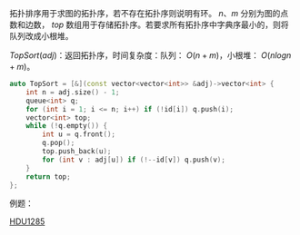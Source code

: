 拓扑排序用于求图的拓扑序，若不存在拓扑序则说明有环。 $n、m$ 分别为图的点数和边数， $top$ 数组用于存储拓扑序。若要求所有拓扑序中字典序最小的，则将队列改成小根堆。

$TopSort(adj)$：返回拓扑序，时间复杂度：队列： $O(n+m)$，小根堆： $O(nlogn+m)$。

```c++
auto TopSort = [&](const vector<vector<int>> &adj)->vector<int> {
    int n = adj.size() - 1;
    queue<int> q;
    for (int i = 1; i <= n; i++) if (!id[i]) q.push(i);
    vector<int> top;
    while (!q.empty()) {
        int u = q.front();
        q.pop();
        top.push_back(u);
        for (int v : adj[u]) if (!--id[v]) q.push(v);
    }
    return top;
};
```

例题：

[HDU1285](http://acm.hdu.edu.cn/showproblem.php?pid=1285)
